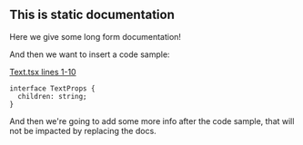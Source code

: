 ## This is static documentation

Here we give some long form documentation!

And then we want to insert a code sample:

<!-- @BestPractice childSpecificity -->
[Text.tsx lines 1-10](https://github.com/closeio/best-practices-documentation/tree/main/sample/src/Text.tsx#L1-L10)
```tsx
interface TextProps {
  children: string;
}
```
<!-- @BestPractice.end -->

And then we're going to add some more info after the code sample, that will not
be impacted by replacing the docs.



